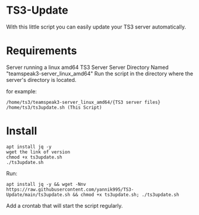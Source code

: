 # TS3-Update
With this little script you can easily update your TS3 server automatically.

# Requirements
Server running a linux amd64 TS3 Server
Server Directory Named "teamspeak3-server_linux_amd64"
Run the script in the directory where the server's directory is located.

for example:

    /home/ts3/teamspeak3-server_linux_amd64/{TS3 server files}
    /home/ts3/ts3update.sh (This Script)

# Install 

    apt install jq -y
    wget the link of version
    chmod +x ts3update.sh
    ./ts3update.sh

Run:

    apt install jq -y && wget -Nnv https://raw.githubusercontent.com/yannik995/TS3-Update/main/ts3update.sh && chmod +x ts3update.sh; ./ts3update.sh

Add a crontab that will start the script regularly.
